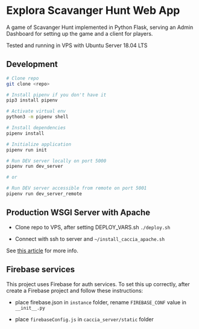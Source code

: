 # Explora Scavanger Hunt Web App
A game of Scavanger Hunt implemented in Python Flask, serving an Admin Dashboard for setting up the game and a client for players.


Tested and running in VPS with Ubuntu Server 18.04 LTS

## Development
```bash
# Clone repo
git clone <repo>

# Install pipenv if you don't have it
pip3 install pipenv

# Activate virtual env
python3 -m pipenv shell

# Install dependencies
pipenv install

# Initialize application
pipenv run init

# Run DEV server locally on port 5000
pipenv run dev_server

# or

# Run DEV server accessible from remote on port 5001
pipenv run dev_server_remote

```

## Production WSGI Server with Apache

- Clone repo to VPS, after setting DEPLOY_VARS.sh
`./deploy.sh`

- Connect with ssh to server and 
`~/install_caccia_apache.sh`

See [this article](https://medium.com/@prithvishetty/deploying-a-python-3-flask-app-into-aws-using-apache2-wsgi-1b26ed29c6c2) for more info. 


## Firebase services
This project uses Firebase for auth services. To set this up correctly, after create a Firebase project and follow these instructions:

- place firebase.json in `instance` folder, rename `FIREBASE_CONF` value in `__init__.py`

- place `firebaseConfig.js` in `caccia_server/static` folder